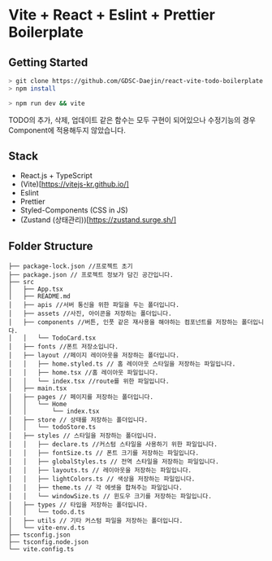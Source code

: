 # Vite + React + Eslint + Prettier Boilerplate

## Getting Started

```bash
> git clone https://github.com/GDSC-Daejin/react-vite-todo-boilerplate
> npm install
```
```bash
> npm run dev && vite
```

TODO의 추가, 삭제, 업데이트 같은 함수는 모두 구현이 되어있으나 수정기능의 경우 Component에 적용해두지 않았습니다.


## Stack

- React.js + TypeScript
- (Vite)[https://vitejs-kr.github.io/]
- Eslint
- Prettier
- Styled-Components (CSS in JS)
- (Zustand (상태관리))[https://zustand.surge.sh/]



## Folder Structure

```
├── package-lock.json //프로젝트 초기
├── package.json // 프로젝트 정보가 담긴 공간입니다.
├── src
│   ├── App.tsx
│   ├── README.md
│   ├── apis //서버 통신을 위한 파일을 두는 폴더입니다.
│   ├── assets //사진, 아이콘을 저장하는 폴더입니다.
│   ├── components //버튼, 인풋 같은 재사용을 해야하는 컴포넌트를 저장하는 폴더입니다.
│   │   └── TodoCard.tsx
│   ├── fonts //폰트 저장소입니다.
│   ├── layout //페이지 레이아웃을 저장하는 폴더입니다.
│   │   ├── home.styled.ts // 홈 레이아웃 스타일을 저장하는 파일입니다.
│   │   ├── home.tsx //홈 레이아웃 파일입니다.
│   │   └── index.tsx //route를 위한 파일입니다.
│   ├── main.tsx
│   ├── pages // 페이지를 저장하는 폴더입니다.
│   │   └── Home
│   │       └── index.tsx
│   ├── store // 상태를 저장하는 폴더입니다.
│   │   └── todoStore.ts
│   ├── styles // 스타일을 저장하는 폴더입니다.
│   │   ├── declare.ts //커스텀 스타일을 사용하기 위한 파일입니다.
│   │   ├── fontSize.ts // 폰트 크기를 저장하는 파일입니다.
│   │   ├── globalStyles.ts // 전역 스타일을 저장하는 파일입니다.
│   │   ├── layouts.ts // 레이아웃을 저장하는 파일입니다.
│   │   ├── lightColors.ts // 색상을 저장하는 파일입니다.
│   │   ├── theme.ts // 각 에셋을 합쳐주는 파일입니다.
│   │   └── windowSize.ts // 윈도우 크기를 저장하는 파일입니다.
│   ├── types // 타입을 저장하는 폴더입니다.
│   │   └── todo.d.ts
│   ├── utils // 기타 커스텀 파일을 저장하는 폴더입니다.
│   └── vite-env.d.ts
├── tsconfig.json
├── tsconfig.node.json
└── vite.config.ts
```